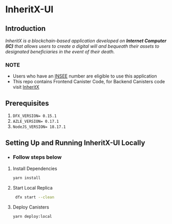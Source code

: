 # InheritX-UI

## Introduction

<i>
InheritX is a blockchain-based application developed on <b>Internet Computer (IC)</b> that allows users to create a digital will and bequeath their assets to designated beneficiaries in the event of their death.
</i>

### NOTE

- Users who have an [INSEE](https://www.insee.fr/en/accueil) number are eligible to use this application
- This repo contains Frontend Canister Code, for Backend Canisters code visit [InheritX](https://github.com/whereasjovially/InheritX)

## Prerequisites

1. `DFX_VERSION= 0.15.1`
2. `AZLE_VERSION= 0.17.1`
3. `NodeJS_VERSION= 18.17.1`

## Setting Up and Running InheritX-UI Locally

- <h3>Follow steps below</h3>

1. Install Dependencies

   ```bash
   yarn install
   ```

2. Start Local Replica

   ```bash
    dfx start --clean
   ```

3. Deploy Canisters

   ```bash
   yarn deploy:local
   ```
